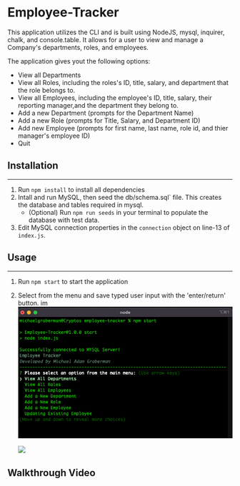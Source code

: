 # Employee-Tracker

This application utilizes the CLI and is built using NodeJS, mysql, inquirer, chalk, and console.table.
It allows for a user to view and manage a Company's departments, roles, and employees.

The application gives yout the following options:
* View all Departments
* View all Roles, including the roles's ID, title, salary, and department that the role belongs to.
* View all Employees, including the employee's ID, title, salary, their reporting manager,and the department they belong to.
* Add a new Department (prompts for the Department Name)
* Add a new Role (prompts for Title, Salary, and Department ID)
* Add new Employee (prompts for first name, last name, role id, and thier manager's employee ID)
* Quit

## Installation
---
1. Run `npm install` to install all dependencies
2. Intall and run MySQL, then seed the db/schema.sql` file. This creates the database and tables required in mysql.
    * (Optional) Run `npm run seeds` in your terminal to populate the database with test data. 
3. Edit MySQL connection properties in the `connection` object on line-13 of `index.js`.

## Usage
---
1. Run `npm start` to start the application
2. Select from the menu and save typed user input with the 'enter/return' button.
im
    ![](assets/sample1.png)

    ![](assets/sample2.png)
    
    
 ## Walkthrough Video
